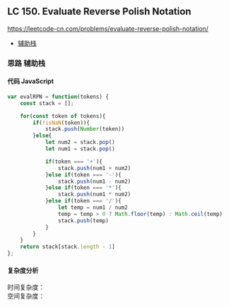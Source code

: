 ## LC 150. Evaluate Reverse Polish Notation
https://leetcode-cn.com/problems/evaluate-reverse-polish-notation/
- [辅助栈](#思路-辅助栈)

### 思路 辅助栈

#### 代码 JavaScript

```JavaScript
var evalRPN = function(tokens) {
    const stack = [];

    for(const token of tokens){
        if(!isNaN(token)){
            stack.push(Number(token))
        }else{
            let num2 = stack.pop()
            let num1 = stack.pop()

            if(token === '+'){
                stack.push(num1 + num2)
            }else if(token === '-'){
                stack.push(num1 - num2)
            }else if(token === '*'){
                stack.push(num1 * num2)
            }else if(token === '/'){
                let temp = num1 / num2
                temp = temp > 0 ? Math.floor(temp) : Math.ceil(temp)
                stack.push(temp)
            }
        }
    }
    return stack[stack.length - 1]
};

```

#### 复杂度分析
时间复杂度： </br>
空间复杂度：